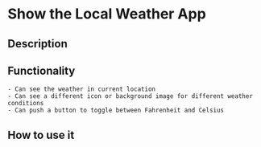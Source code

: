 # Show the Local Weather App

## Description

## Functionality
	- Can see the weather in current location
	- Can see a different icon or background image for different weather conditions
	- Can push a button to toggle between Fahrenheit and Celsius

## How to use it
